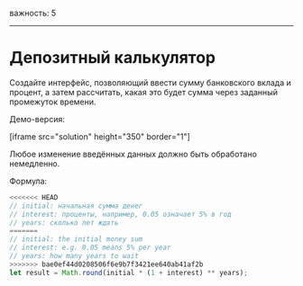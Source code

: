 важность: 5

---

# Депозитный калькулятор

Создайте интерфейс, позволяющий ввести сумму банковского вклада и процент, а затем рассчитать, какая это будет сумма через заданный промежуток времени.

Демо-версия:

[iframe src="solution" height="350" border="1"]

Любое изменение введённых данных должно быть обработано немедленно.

Формула:
```js
<<<<<<< HEAD
// initial: начальная сумма денег
// interest: проценты, например, 0.05 означает 5% в год
// years: сколько лет ждать
=======
// initial: the initial money sum
// interest: e.g. 0.05 means 5% per year
// years: how many years to wait
>>>>>>> bae0ef44d0208506f6e9b7f3421ee640ab41af2b
let result = Math.round(initial * (1 + interest) ** years);
```
